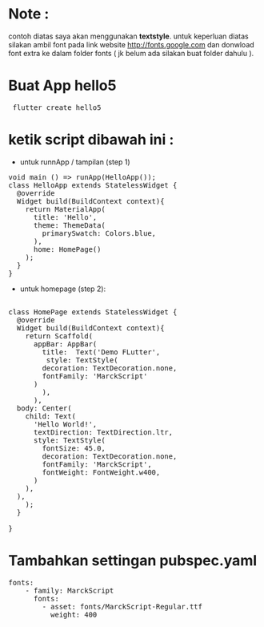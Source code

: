 # Note : 
contoh diatas saya akan menggunakan <b>textstyle</b>. untuk keperluan diatas silakan ambil font pada 
link website <a href="http://fonts.google.com"> http://fonts.google.com </a> dan donwload font extra ke dalam folder fonts 
( jk belum ada silakan buat folder dahulu ). 

# Buat App hello5
<pre> flutter create hello5 </pre>
# ketik script dibawah ini : 

- untuk runnApp / tampilan (step 1)
<pre>
void main () => runApp(HelloApp());
class HelloApp extends StatelessWidget {
  @override
  Widget build(BuildContext context){
    return MaterialApp(
      title: 'Hello',
      theme: ThemeData(
        primarySwatch: Colors.blue,
      ),
      home: HomePage()
    );
  }
}
</pre>

- untuk homepage  (step 2): 
<pre>

class HomePage extends StatelessWidget {
  @override 
  Widget build(BuildContext context){
    return Scaffold(
      appBar: AppBar(
        title:  Text('Demo FLutter',
         style: TextStyle(
        decoration: TextDecoration.none,
        fontFamily: 'MarckScript'
      )
        ),
      ),
  body: Center(
    child: Text(
      'Hello World!',
      textDirection: TextDirection.ltr,
      style: TextStyle(
        fontSize: 45.0,
        decoration: TextDecoration.none,
        fontFamily: 'MarckScript',
        fontWeight: FontWeight.w400,
      )
    ),
  ),
    );
  }
  
}
</pre>

# Tambahkan settingan pubspec.yaml
<pre>
fonts:
    - family: MarckScript
      fonts:
        - asset: fonts/MarckScript-Regular.ttf
          weight: 400

</pre>

